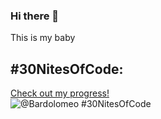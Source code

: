 ### Hi there 👋

This is my baby
## #30NitesOfCode:
  [Check out my progress!](https://www.codedex.io/@Bardolomeo/30-nites-of-code)  
  ![@Bardolomeo #30NitesOfCode](https://www.codedex.io/api/petStatus?user=Bardolomeo)
<!--
**Bardolomeo/Bardolomeo** is a ✨ _special_ ✨ repository because its `README.md` (this file) appears on your GitHub profile.

Here are some ideas to get you started:

- 🔭 I’m currently working on ...
- 🌱 I’m currently learning ...
- 👯 I’m looking to collaborate on ...
- 🤔 I’m looking for help with ...
- 💬 Ask me about ...
- 📫 How to reach me: ...
- 😄 Pronouns: ...
- ⚡ Fun fact: ...
-->
